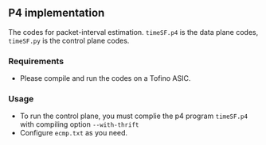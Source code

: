 ## P4 implementation
The codes for packet-interval estimation. `timeSF.p4` is the data plane codes, `timeSF.py` is the control plane codes.

### Requirements
- Please compile and run the codes on a Tofino ASIC. 

### Usage
- To run the control plane, you must complie the p4 program `timeSF.p4` with compiling option `--with-thrift`
- Configure `ecmp.txt` as you need.

